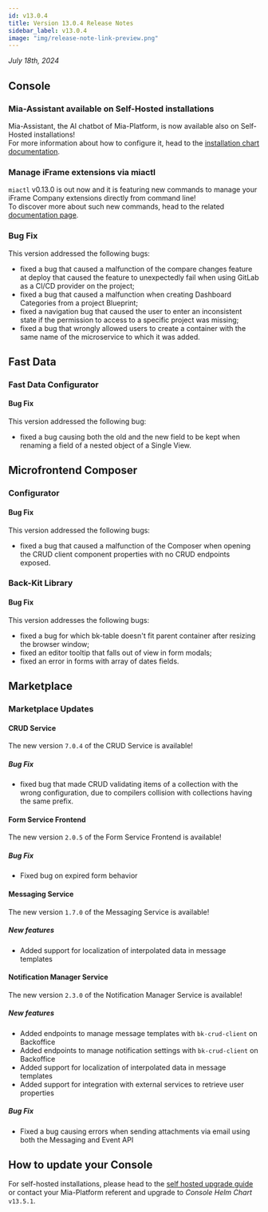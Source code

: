 ```yaml
---
id: v13.0.4
title: Version 13.0.4 Release Notes
sidebar_label: v13.0.4
image: "img/release-note-link-preview.png"
---
```


_July 18th, 2024_

## Console

### Mia-Assistant available on Self-Hosted installations

Mia-Assistant, the AI chatbot of Mia-Platform, is now available also on Self-Hosted installations!  
For more information about how to configure it, head to the [installation chart documentation](/docs/13.x.x/infrastructure/self-hosted/installation-chart/helm-values/75_assistant).

### Manage iFrame extensions via miactl

`miactl` v0.13.0 is out now and it is featuring new commands to manage your iFrame Company extensions directly from command line!  
To discover more about such new commands, head to the related [documentation page](/docs/13.x.x/cli/miactl/commands#extensions).

### Bug Fix

This version addressed the following bugs:

* fixed a bug that caused a malfunction of the compare changes feature at deploy that caused the feature to unexpectedly fail when using GitLab as a CI/CD provider on the project;
* fixed a bug that caused a malfunction when creating Dashboard Categories from a project Blueprint;
* fixed a navigation bug that caused the user to enter an inconsistent state if the permission to access to a specific project was missing;
* fixed a bug that wrongly allowed users to create a container with the same name of the microservice to which it was added.

## Fast Data

### Fast Data Configurator

#### Bug Fix

This version addressed the following bug:

* fixed a bug causing both the old and the new field to be kept when renaming a field of a nested object of a Single View.

## Microfrontend Composer

### Configurator

#### Bug Fix

This version addressed the following bugs:

* fixed a bug that caused a malfunction of the Composer when opening the CRUD client component properties with no CRUD endpoints exposed.

### Back-Kit Library

#### Bug Fix

This version addresses the following bugs:

* fixed a bug for which bk-table doesn't fit parent container after resizing the browser window;
* fixed an editor tooltip that falls out of view in form modals;
* fixed an error in forms with array of dates fields.

## Marketplace

### Marketplace Updates

#### CRUD Service

The new version `7.0.4` of the CRUD Service is available!

##### Bug Fix

* fixed bug that made CRUD validating items of a collection with the wrong configuration, due to compilers collision with collections having the same prefix.

#### Form Service Frontend

The new version `2.0.5` of the Form Service Frontend is available!

##### Bug Fix

* Fixed bug on expired form behavior

#### Messaging Service

The new version `1.7.0` of the Messaging Service is available!

##### New features

* Added support for localization of interpolated data in message templates

#### Notification Manager Service

The new version `2.3.0` of the Notification Manager Service is available!

##### New features

* Added endpoints to manage message templates with `bk-crud-client` on Backoffice
* Added endpoints to manage notification settings with `bk-crud-client` on Backoffice
* Added support for localization of interpolated data in message templates
* Added support for integration with external services to retrieve user properties

##### Bug Fix

* Fixed a bug causing errors when sending attachments via email using both the Messaging and Event API

## How to update your Console

For self-hosted installations, please head to the [self hosted upgrade guide](/docs/13.x.x/infrastructure/self-hosted/installation-chart/how-to-upgrade) or contact your Mia-Platform referent and upgrade to _Console Helm Chart_ `v13.5.1`.
